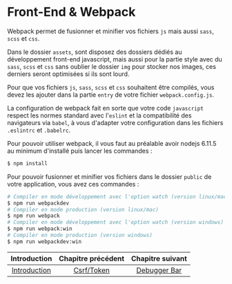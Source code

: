 # Front-End & Webpack

Webpack permet de fusionner et minifier vos fichiers `js` mais aussi `sass`, `scss` et `css`.

Dans le dossier `assets`, sont disposez des dossiers dédiés au développement front-end javascript, mais aussi pour la partie style avec du `sass`, `scss` et `css` sans oublier le dossier `img` pour stocker nos images, ces derniers seront optimisées si ils sont lourd.

Pour que vos fichiers `js`, `sass`, `scss` et `css` souhaitent être compilés, vous devez les ajouter dans la partie `entry` de votre fichier `webpack.config.js`.

La configuration de webpack fait en sorte que votre code `javascript` respect les normes standard avec l'`eslint` et la compatibilité des navigateurs via `babel`, à vous d'adapter votre configuration dans les fichiers `.eslintrc` et `.babelrc`.

Pour pouvoir utiliser webpack, il vous faut au préalable avoir nodejs 6.11.5 au minimum d'installé puis lancer les commandes :
```bash
$ npm install
```

Pour pouvoir fusionner et minifier vos fichiers dans le dossier `public` de votre application, vous avez ces commandes :
``` bash
# Compiler en mode développement avec l'option watch (version linux/mac)
$ npm run webpackdev
# Compiler en mode production (version linux/mac)
$ npm run webpack
# Compiler en mode développement avec l'option watch (version windows)
$ npm run webpack:win
# Compiler en mode production (version windows)
$ npm run webpackdev:win
```


| Introduction | Chapitre précédent | Chapitre suivant |
| :---------------------: | :--------------: | :--------------: |
| [Introduction](https://github.com/SimonDevelop/slim-doctrine/blob/master/docs/introduction.md) | [Csrf/Token](https://github.com/SimonDevelop/slim-doctrine/blob/master/docs/chapter05.md) | [Debugger Bar](https://github.com/SimonDevelop/slim-doctrine/blob/master/docs/chapter07.md) |
